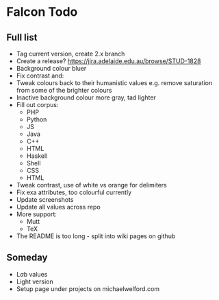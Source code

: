 # Falcon Todo

## Full list
* Tag current version, create 2.x branch
* Create a release? https://jira.adelaide.edu.au/browse/STUD-1828
* Background colour bluer
* Fix contrast and:
* Tweak colours back to their humanistic values e.g. remove saturation from some of the brighter colours
* Inactive background colour more gray, tad lighter
* Fill out corpus:
  * PHP
  * Python
  * JS
  * Java
  * C++
  * HTML
  * Haskell
  * Shell
  * CSS
  * HTML
* Tweak contrast, use of white vs orange for delimiters
* Fix exa attributes, too colourful currently
* Update screenshots
* Update all values across repo
* More support:
  * Mutt
  * TeX
* The README is too long - split into wiki pages on github

## Someday
* L*a*b values
* Light version
* Setup page under projects on michaelwelford.com
